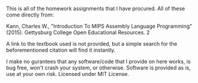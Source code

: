 This is all of the homework assignments that I have procured. All of these come directly from:

Kann, Charles W., "Introduction To MIPS Assembly Language Programming" (2015). Gettysburg College Open Educational Resources.
2

A link to the textbook used is not provided, but a simple search for the beforementioned citation will find it instantly. 

I make no gurantees that any software/code that I provide on here works, is bug free, won't crash your system, or otherwise. Software is provided as is, use at your own risk. Licensed under MIT License.
